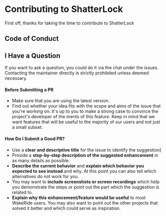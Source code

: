 <!-- omit in toc -->
# Contributing to ShatterLock

First off, thanks for taking the time to contribute to ShatterLock

<!-- omit in toc -->

## Code of Conduct


## I Have a Question

If you want to ask a question, you could do it via the chat under the issues. Contacting the maintainer directly is strictly prohibited unless deemed necessary.

#### Before Submitting a PR

- Make sure that you are using the latest version.
- Find out whether your idea fits with the scope and aims of the issue that you're working on. It's up to you to make a strong case to convince the project's developer of the merits of this feature. Keep in mind that we want features that will be useful to the majority of our users and not just a small subset.

<!-- omit in toc -->
#### How Do I Submit a Good PR?

- Use a **clear and descriptive title** for the issue to identify the suggestion]
- Provide a **step-by-step description of the suggested enhancement** in as many details as possible.
- **Describe the current behavior** and **explain which behavior you expected to see instead** and why. At this point you can also tell which alternatives do not work for you.
- You may want to **include screenshots or screen recordings** which help you demonstrate the steps or point out the part which the suggestion is related to. <!-- this should only be included if the project has a GUI -->
- **Explain why this enhancement/feature would be useful** to most WakeRide users. You may also want to point out the other projects that solved it better and which could serve as inspiration.

